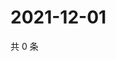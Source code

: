 # 2021-12-01

共 0 条

<!-- BEGIN WEIBO -->
<!-- 最后更新时间 Wed Dec 01 2021 21:21:41 GMT+0800 (China Standard Time) -->

<!-- END WEIBO -->
